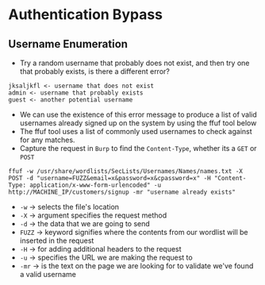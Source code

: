 # Authentication Bypass
## Username Enumeration
- Try a random username that probably does not exist, and then try one that probably exists, is there a different error?
````
jksaljkfl <- username that does not exist
admin <- username that probably exists
guest <- another potential username
````
- We can use the existence of this error message to produce a list of valid usernames already signed up on the system by using the ffuf tool below
- The ffuf tool uses a list of commonly used usernames to check against for any matches.
- Capture the request in `Burp` to find the `Content-Type`, whether its a `GET` or `POST`
````
ffuf -w /usr/share/wordlists/SecLists/Usernames/Names/names.txt -X POST -d "username=FUZZ&email=x&password=x&cpassword=x" -H "Content-Type: application/x-www-form-urlencoded" -u http://MACHINE_IP/customers/signup -mr "username already exists"
````
- `-w` -> selects the file's location
- `-X` -> argument specifies the request method
- `-d` -> the data that we are going to send
- `FUZZ` -> keyword signifies where the contents from our wordlist will be inserted in the request
- `-H` -> for adding additional headers to the request
- `-u` ->  specifies the URL we are making the request to
- `-mr` -> is the text on the page we are looking for to validate we've found a valid username







































































